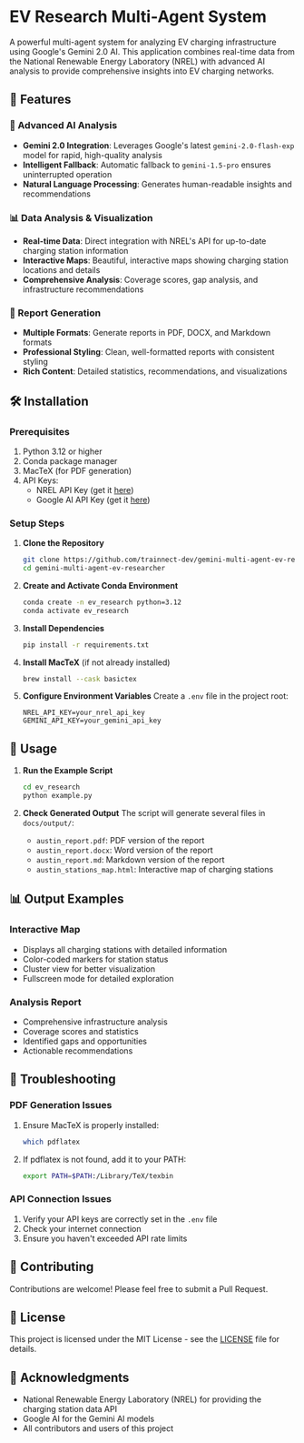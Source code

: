 # EV Research Multi-Agent System

A powerful multi-agent system for analyzing EV charging infrastructure using Google's Gemini 2.0 AI. This application combines real-time data from the National Renewable Energy Laboratory (NREL) with advanced AI analysis to provide comprehensive insights into EV charging networks.

## 🚀 Features

### 🤖 Advanced AI Analysis
- **Gemini 2.0 Integration**: Leverages Google's latest `gemini-2.0-flash-exp` model for rapid, high-quality analysis
- **Intelligent Fallback**: Automatic fallback to `gemini-1.5-pro` ensures uninterrupted operation
- **Natural Language Processing**: Generates human-readable insights and recommendations

### 📊 Data Analysis & Visualization
- **Real-time Data**: Direct integration with NREL's API for up-to-date charging station information
- **Interactive Maps**: Beautiful, interactive maps showing charging station locations and details
- **Comprehensive Analysis**: Coverage scores, gap analysis, and infrastructure recommendations

### 📝 Report Generation
- **Multiple Formats**: Generate reports in PDF, DOCX, and Markdown formats
- **Professional Styling**: Clean, well-formatted reports with consistent styling
- **Rich Content**: Detailed statistics, recommendations, and visualizations

## 🛠 Installation

### Prerequisites
1. Python 3.12 or higher
2. Conda package manager
3. MacTeX (for PDF generation)
4. API Keys:
   - NREL API Key (get it [here](https://developer.nrel.gov/signup/))
   - Google AI API Key (get it [here](https://ai.google.dev/))

### Setup Steps

1. **Clone the Repository**
   ```bash
   git clone https://github.com/trainnect-dev/gemini-multi-agent-ev-researcher.git
   cd gemini-multi-agent-ev-researcher
   ```

2. **Create and Activate Conda Environment**
   ```bash
   conda create -n ev_research python=3.12
   conda activate ev_research
   ```

3. **Install Dependencies**
   ```bash
   pip install -r requirements.txt
   ```

4. **Install MacTeX** (if not already installed)
   ```bash
   brew install --cask basictex
   ```

5. **Configure Environment Variables**
   Create a `.env` file in the project root:
   ```env
   NREL_API_KEY=your_nrel_api_key
   GEMINI_API_KEY=your_gemini_api_key
   ```

## 🚀 Usage

1. **Run the Example Script**
   ```bash
   cd ev_research
   python example.py
   ```

2. **Check Generated Output**
   The script will generate several files in `docs/output/`:
   - `austin_report.pdf`: PDF version of the report
   - `austin_report.docx`: Word version of the report
   - `austin_report.md`: Markdown version of the report
   - `austin_stations_map.html`: Interactive map of charging stations

## 📊 Output Examples

### Interactive Map
- Displays all charging stations with detailed information
- Color-coded markers for station status
- Cluster view for better visualization
- Fullscreen mode for detailed exploration

### Analysis Report
- Comprehensive infrastructure analysis
- Coverage scores and statistics
- Identified gaps and opportunities
- Actionable recommendations

## 🔧 Troubleshooting

### PDF Generation Issues
1. Ensure MacTeX is properly installed:
   ```bash
   which pdflatex
   ```
2. If pdflatex is not found, add it to your PATH:
   ```bash
   export PATH=$PATH:/Library/TeX/texbin
   ```

### API Connection Issues
1. Verify your API keys are correctly set in the `.env` file
2. Check your internet connection
3. Ensure you haven't exceeded API rate limits

## 🤝 Contributing

Contributions are welcome! Please feel free to submit a Pull Request.

## 📄 License

This project is licensed under the MIT License - see the [LICENSE](LICENSE) file for details.

## 🙏 Acknowledgments

- National Renewable Energy Laboratory (NREL) for providing the charging station data API
- Google AI for the Gemini AI models
- All contributors and users of this project
